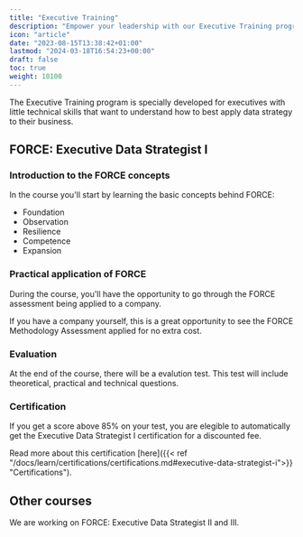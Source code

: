 ```yaml
---
title: "Executive Training"
description: "Empower your leadership with our Executive Training program. Show you master Data Strategy with the FORCE Certification for non-tech executives."
icon: "article"
date: "2023-08-15T13:38:42+01:00"
lastmod: "2024-03-18T16:54:23+00:00"
draft: false
toc: true
weight: 10100
---
```


The Executive Training program is specially developed for executives with  little technical skills that want to understand how to best apply data strategy to their business.


## FORCE: Executive Data Strategist I

### Introduction to the FORCE concepts

In the course you'll start by learning the basic concepts behind FORCE:
* Foundation
* Observation
* Resilience
* Competence
* Expansion

###  Practical application of FORCE

During the course, you'll have the opportunity to go through the FORCE assessment being applied to a company.

If you have a company yourself, this is a great opportunity to see the FORCE Methodology Assessment applied for no extra cost.


### Evaluation

At the end of the course, there will be a evalution test. This test will include theoretical, practical and technical questions.


### Certification

If you get a score above 85% on your test, you are elegible to automatically get the Executive Data Strategist I certification for a discounted fee.

Read more about this certification [here]({{< ref "/docs/learn/certifications/certifications.md#executive-data-strategist-i">}} "Certifications").



## Other courses

We are working on FORCE: Executive Data Strategist II and III.